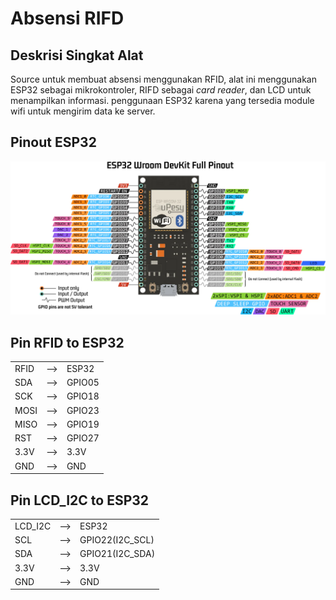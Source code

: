 # Absensi RIFD

## Deskrisi Singkat Alat

Source untuk membuat absensi menggunakan RFID, alat ini menggunakan ESP32 sebagai mikrokontroler, RIFD sebagai _card reader_, dan LCD untuk menampilkan informasi. penggunaan ESP32 karena yang tersedia module wifi untuk mengirim data ke server.

## Pinout ESP32

<img src="./esp32-pinout-reference-wroom-devkit.png">

## Pin RFID to ESP32

<table>
    <tr>
        <td>RFID</td>
        <td>--></td>
        <td>ESP32</td>
    </tr>
    <tr>
        <td>SDA</td>
        <td>--></td>
        <td>GPIO05</td>
    </tr>
    <tr>
        <td>SCK</td>
        <td>--></td>
        <td>GPIO18</td>
    </tr>
    <tr>
        <td>MOSI</td>
        <td>--></td>
        <td>GPIO23</td>
    </tr>
    <tr>
        <td>MISO</td>
        <td>--></td>
        <td>GPIO19</td>
    </tr>
    <tr>
        <td>RST</td>
        <td>--></td>
        <td>GPIO27</td>
    </tr>
    <tr>
        <td>3.3V</td>
        <td>--></td>
        <td>3.3V</td>
    </tr>
    <tr>
        <td>GND</td>
        <td>--></td>
        <td>GND</td>
    </tr>
</table>

## Pin LCD_I2C to ESP32

<table>
    <tr>
        <td>LCD_I2C</td>
        <td>--></td>
        <td>ESP32</td>
    </tr>
    <tr>
        <td>SCL</td>
        <td>--></td>
        <td>GPIO22(I2C_SCL)</td>
    </tr>
    <tr>
        <td>SDA</td>
        <td>--></td>
        <td>GPIO21(I2C_SDA)</td>
    </tr>
    <tr>
        <td>3.3V</td>
        <td>--></td>
        <td>3.3V</td>
    </tr>
    <tr>
        <td>GND</td>
        <td>--></td>
        <td>GND</td>
    </tr>
</table>
